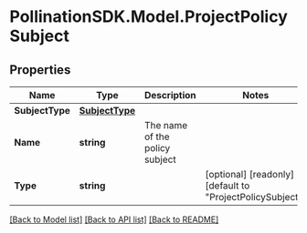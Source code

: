 
# PollinationSDK.Model.ProjectPolicySubject

## Properties

Name | Type | Description | Notes
------------ | ------------- | ------------- | -------------
**SubjectType** | [**SubjectType**](SubjectType.md) |  | 
**Name** | **string** | The name of the policy subject | 
**Type** | **string** |  | [optional] [readonly] [default to "ProjectPolicySubject"]

[[Back to Model list]](../README.md#documentation-for-models)
[[Back to API list]](../README.md#documentation-for-api-endpoints)
[[Back to README]](../README.md)

